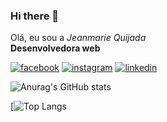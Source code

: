 ### Hi there 👋
<section class="About-me">
  <article>
    <p>Olá, eu sou a <em>Jeanmarie Quijada</em> </br>
    <strong>Desenvolvedora web</strong></br>
  </article>
  <section class="redes-sociais">
    <a target="_blank" href="https://www.facebook.com/jeanmiq"><img src="https://user-images.githubusercontent.com/78059059/122448386-14185c80-cf7b-11eb-9654-e04c57aef416.png" alt="facebook" style =  width: 20%></a>
    <a target="_blank" href="https://www.instagram.com/jeanmarie.quijada/"><img src="https://user-images.githubusercontent.com/78059059/122448811-88530000-cf7b-11eb-8c49-df6265f4819a.png" alt="instagram" style =  width: 20%></a>
    <a target="_blank" href="https://www.linkedin.com/in/jeanmarie-quijada/"><img src="https://user-images.githubusercontent.com/78059059/122448969-b7697180-cf7b-11eb-9387-41f9e30fc748.png" alt="linkedin" style =  width: 20%></a>
  </section>
</section>

![Anurag's GitHub stats](https://github-readme-stats.vercel.app/api?username=jeanmarieq&show_icons=true&theme=radical)

[![Top Langs](https://github-readme-stats.vercel.app/api/top-langs/?username=jeanmarieq&theme=radical)



<!--
**jeanmarieq/jeanmarieq** is a ✨ _special_ ✨ repository because its `README.md` (this file) appears on your GitHub profile.

Here are some ideas to get you started:

- 🔭 I’m currently working on ...
- 🌱 I’m currently learning ...
- 👯 I’m looking to collaborate on ...
- 🤔 I’m looking for help with ...
- 💬 Ask me about ...
- 📫 How to reach me: ...
- 😄 Pronouns: ...
- ⚡ Fun fact: ...
-->
